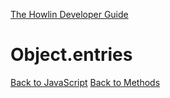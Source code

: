 [The Howlin Developer Guide](/index.md)



Object.entries
==============

[Back to JavaScript](../index.md)
[Back to Methods](../methods.md)



